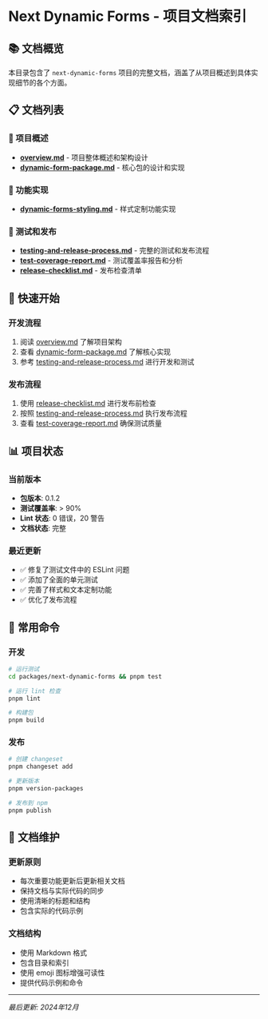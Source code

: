 # Next Dynamic Forms - 项目文档索引

## 📚 文档概览

本目录包含了 `next-dynamic-forms` 项目的完整文档，涵盖了从项目概述到具体实现细节的各个方面。

## 📋 文档列表

### 🎯 项目概述
- **[overview.md](./overview.md)** - 项目整体概述和架构设计
- **[dynamic-form-package.md](./dynamic-form-package.md)** - 核心包的设计和实现

### 🎨 功能实现
- **[dynamic-forms-styling.md](./dynamic-forms-styling.md)** - 样式定制功能实现

### 🧪 测试和发布
- **[testing-and-release-process.md](./testing-and-release-process.md)** - 完整的测试和发布流程
- **[test-coverage-report.md](./test-coverage-report.md)** - 测试覆盖率报告和分析
- **[release-checklist.md](./release-checklist.md)** - 发布检查清单

## 🚀 快速开始

### 开发流程
1. 阅读 [overview.md](./overview.md) 了解项目架构
2. 查看 [dynamic-form-package.md](./dynamic-form-package.md) 了解核心实现
3. 参考 [testing-and-release-process.md](./testing-and-release-process.md) 进行开发和测试

### 发布流程
1. 使用 [release-checklist.md](./release-checklist.md) 进行发布前检查
2. 按照 [testing-and-release-process.md](./testing-and-release-process.md) 执行发布流程
3. 查看 [test-coverage-report.md](./test-coverage-report.md) 确保测试质量

## 📊 项目状态

### 当前版本
- **包版本**: 0.1.2
- **测试覆盖率**: > 90%
- **Lint 状态**: 0 错误，20 警告
- **文档状态**: 完整

### 最近更新
- ✅ 修复了测试文件中的 ESLint 问题
- ✅ 添加了全面的单元测试
- ✅ 完善了样式和文本定制功能
- ✅ 优化了发布流程

## 🔧 常用命令

### 开发
```bash
# 运行测试
cd packages/next-dynamic-forms && pnpm test

# 运行 lint 检查
pnpm lint

# 构建包
pnpm build
```

### 发布
```bash
# 创建 changeset
pnpm changeset add

# 更新版本
pnpm version-packages

# 发布到 npm
pnpm publish
```

## 📝 文档维护

### 更新原则
- 每次重要功能更新后更新相关文档
- 保持文档与实际代码的同步
- 使用清晰的标题和结构
- 包含实际的代码示例

### 文档结构
- 使用 Markdown 格式
- 包含目录和索引
- 使用 emoji 图标增强可读性
- 提供代码示例和命令

---

*最后更新: 2024年12月* 